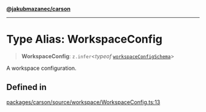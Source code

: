 [**@jakubmazanec/carson**](../README.md)

---

# Type Alias: WorkspaceConfig

> **WorkspaceConfig**: `z.infer`\<_typeof_
> [`workspaceConfigSchema`](../variables/workspaceConfigSchema.md)\>

A workspace configuration.

## Defined in

[packages/carson/source/workspace/WorkspaceConfig.ts:13](https://github.com/jakubmazanec/tools/blob/92d3fc1374d1ad6d45198d05d061e0f856a89434/packages/carson/source/workspace/WorkspaceConfig.ts#L13)
